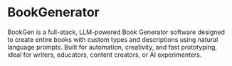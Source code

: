 # BookGenerator
BookGen is a full-stack, LLM-powered Book Generator software designed to create entire books with custom types and descriptions using natural language prompts. Built for automation, creativity, and fast prototyping, ideal for writers, educators, content creators, or AI experimenters.
